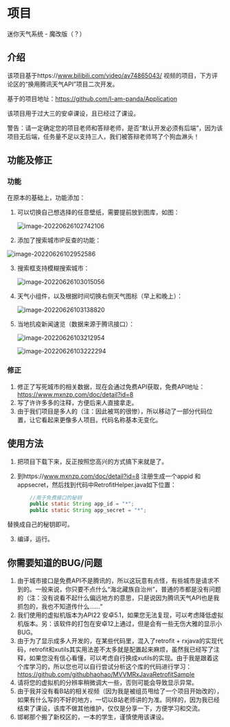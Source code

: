 # 项目

迷你天气系统 - 魔改版（？）

## 介绍

该项目基于https://www.bilibili.com/video/av74865043/ 视频的项目，下方评论区的“换用腾讯天气API”项目二次开发。

基于的项目地址：https://github.com/I-am-panda/Application

该项目用于过大三的安卓课设，且已经过了课设。

警告：请一定确定您的项目老师和答辩老师，是否“默认开发必须有后端”，因为该项目无后端，任务量不足以支持三人，我们被答辩老师骂了个狗血淋头！

## 功能及修正

### 功能

在原本的基础上，功能添加：

1. 可以切换自己想选择的任意壁纸，需要提前放到图库，如图：

   ![image-20220626102742106](img/image-20220626102742106.png)

2. 添加了搜索城市IP反查的功能：

![image-20220626102952586](img/image-20220626102952586.png)

3. 搜索框支持模糊搜索城市：

   ![image-20220626103015056](img/image-20220626103015056.png)

4. 天气小组件，以及根据时间切换右侧天气图标（早上和晚上）：

   ![image-20220626103138820](img/image-20220626103138820.png)

5. 当地抗疫新闻速览（数据来源于腾讯接口）：

   ![image-20220626103212954](img/image-20220626103212954.png)

   ![image-20220626103222294](img/image-20220626103222294.png)

### 修正

   1. 修正了写死城市的相关数据，现在会通过免费API获取，免费API地址：https://www.mxnzp.com/doc/detail?id=8
   1. 写了许许多多的注释，方便后来人直接拿走。
   1. 由于我们项目是多人的（注：因此被骂的很惨），所以移动了一部分代码位置，让它看起来更像多人项目。代码名称基本无变化。

## 使用方法

1. 把项目下载下来，反正按照您高兴的方式搞下来就是了。

2. 到https://www.mxnzp.com/doc/detail?id=8 注册生成一个appid 和 appsecret，然后找到代码中RetrofitHelper.java如下位置：

   ```java
       //用于免费接口的秘钥
       public static String app_id = "*";
       public static String app_secret = "*";
   ```

替换成自己的秘钥即可。

3. 编译，运行。

## 你需要知道的BUG/问题

1. 由于城市接口是免费API不是腾讯的，所以这玩意有点怪，有些城市是请求不到的。一般来说，你只要不点什么“海北藏族自治州”，普通的市都是没有问题的（注：没有说看不起什么偏远地方的意思，只是说因为腾讯天气API也是我抓包的，我也不知道传什么……“
2. 我们使用的虚拟机版本为API22 安卓5.1，如果您无法复现，可以考虑降低虚拟机版本。另：该软件的打包在安卓12上通过，但是会有一些无伤大雅的显示小BUG。
3. 由于为了显示成多人开发的，在某些代码里，混入了retrofit + rxjava的实现代码，retrofit和xutils其实用法差不太多就是配置起来麻烦，虽然我已经写了注释，如果您没有信心看懂，可以考虑自行换成xutils的实现。由于我是跟着这个库学习的，所以您也可以自行尝试分析这个库的代码进行学习：https://github.com/githubhaohao/MVVMRxJavaRetrofitSample
4. 请将您的虚拟机的分辨率稍微调大一些，否则可能会导致显示异常。
5. 由于我并没有看B站的相关视频（因为我是被组员甩给了一个项目开始改的），如果有什么写的不好的地方，一切以B站老师讲的为准。同样的，因为我已经结束了课设，该库不做其他维护，仅仅是分享一下，方便学习和交流。
6. 邯郸那个搬了新校区的，一本的学生，谨慎使用该课设。